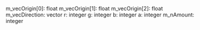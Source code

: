m_vecOrigin[0]: float
m_vecOrigin[1]: float
m_vecOrigin[2]: float
m_vecDirection: vector
r: integer
g: integer
b: integer
a: integer
m_nAmount: integer